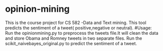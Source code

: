 # opinion-mining
This is the course project for CS 582 -Data and Text mining. This tool predicts the sentiment of a tweet( positive,negative or neutral).
#Usage:
Run the opinionmining.py  to preprocess the tweets file.It will clean the data and store Obama and Romney tweets in two separate files.
Run the scikit_naivebayes_original.py to predict the sentiment of a tweet. 
